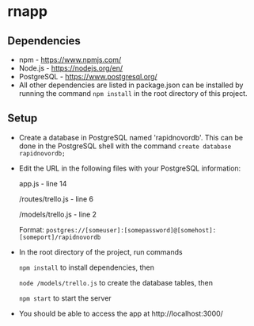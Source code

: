 # rnapp

## Dependencies
* npm - https://www.npmjs.com/
* Node.js - https://nodejs.org/en/
* PostgreSQL - https://www.postgresql.org/
* All other dependencies are listed in package.json can be installed by running the command `npm install` in the root directory of this project.

## Setup
* Create a database in PostgreSQL named 'rapidnovordb'. This can be done in the PostgreSQL shell with the command `create database rapidnovordb;` 
* Edit the URL in the following files with your PostgreSQL information:

   app.js - line 14
   
   /routes/trello.js - line 6
   
   /models/trello.js - line 2
   
   Format: `postgres://[someuser]:[somepassword]@[somehost]:[someport]/rapidnovordb`
   
* In the root directory of the project, run commands

   `npm install` to install dependencies, then 
   
   `node /models/trello.js` to create the database tables, then
   
   `npm start` to start the server
   
* You should be able to access the app at http://localhost:3000/
